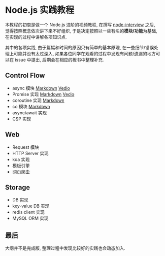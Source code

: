 # Node.js 实践教程

本教程的初衷是做一个 Node.js 进阶的视频教程, 在撰写 [node-interview](https://github.com/ElemeFE/node-interview) 之后, 觉得按照概念依次讲下来不好组织, 于是决定按照以一些有名的**模块/功能**为基础, 在实现的过程中讲解各项知识点.

其中的各项实践, 由于篇幅和时间的原因只有简单的基本原理, 在一些细节/错误处理上可能并没有太过深入, 如果各位同学在观看的过程中发现有问题/遗漏的地方可以在 issue 中提出, 后期会在相应的板书中整理补充.

## Control Flow

* async 模块 [Markdown](control/async/README.md) [Vedio](http://v.youku.com/v_show/id_XMjY2MjI5NzU5Ng==.html)
* Promise 实现 [Markdown](control/promise/README.md) [Vedio](http://v.youku.com/v_show/id_XMjY4MjM4MjA2MA==.html)
* coroutine 实现 [Markdown](control/coroutine/README.md)
* co 模块 [Markdown](control/co/README.md)
* async/await 实现
* CSP 实现

## Web

* Request 模块
* HTTP Server 实现
* koa 实现
* 模板引擎
* 网页爬虫

## Storage

* DB 实现
* key-value DB 实现
* redis client 实现
* MySQL ORM 实现

## 最后

大纲并不是完成版, 整理过程中发现比较好的实践也会动态加入.
